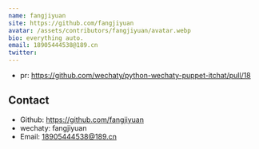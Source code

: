 ```yaml
---
name: fangjiyuan
site: https://github.com/fangjiyuan
avatar: /assets/contributors/fangjiyuan/avatar.webp
bio: everything auto.
email: 18905444538@189.cn
twitter: 
---
```

- pr: https://github.com/wechaty/python-wechaty-puppet-itchat/pull/18
## Contact
- Github: <https://github.com/fangjiyuan>
- wechaty: fangjiyuan
- Email: <18905444538@189.cn>
